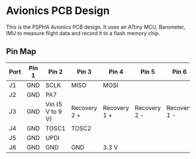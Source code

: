 # Avionics PCB Design

This is the PSPHA Avionics PCB design. It uses an ATtiny MCU, Barometer, IMU to measure flight data and record it to a flash memory chip.

## Pin Map

| Port | Pin 1 | Pin 2            | Pin 3        | Pin 4        | Pin 5        | Pin 6        |
| ---- | ----- | ---------------- | ------------ | ------------ | ------------ | ------------ |
| J1   | GND   | SCLK             | MISO         | MOSI         |              |              |
| J2   | GND   | PA7              |              |              |              |              |
| J3   | GND   | Vin (5 V to 9 V) | Recovery 2 + | Recovery 1 + | Recovery 2 - | Recovery 1 - |
| J4   | GND   | TOSC1            | TOSC2        |              |              |              |
| J5   | GND   | UPDI             |              |              |              |              |
| J6   | GND   | GND              | GND          | 3.3 V        |              |              |
